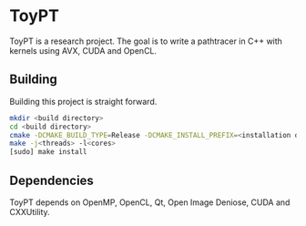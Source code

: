 # ToyPT

ToyPT is a research project. The goal is to write a pathtracer in C++ with kernels using AVX, CUDA and OpenCL.

## Building

Building this project is straight forward.

```bash
mkdir <build directory>
cd <build directory>
cmake -DCMAKE_BUILD_TYPE=Release -DCMAKE_INSTALL_PREFIX=<installation directory> <path to repository>
make -j<threads> -l<cores>
[sudo] make install
```

## Dependencies

ToyPT depends on OpenMP, OpenCL, Qt, Open Image Deniose, CUDA and CXXUtility.
